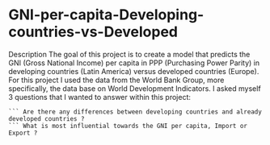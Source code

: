 # GNI-per-capita-Developing-countries-vs-Developed

Description
The goal of this project is to create a model that predicts the GNI (Gross National Income) per capita in PPP (Purchasing Power Parity) in developing countries (Latin America) versus developed countries (Europe). 
For this project I used the data from the World Bank Group, more specifically, the data base on World Development Indicators.
I asked myself 3 questions that I wanted to answer within this project: 
``` What are the characteristics most influential towards the GNI per capita ?
``` Are there any differences between developing countries and already developed countries ?
``` What is most influential towards the GNI per capita, Import or Export ?
